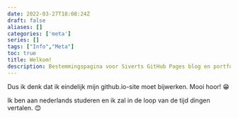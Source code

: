 ```yaml
---
date: 2022-03-27T18:08:24Z
draft: false
aliases: []
categories: ['meta']
series: []
tags: ["Info","Meta"]
toc: true
title: Welkom!
description: Bestemmingspagina voor Siverts GitHub Pages blog en portfolio.
---
```


Dus ik denk dat ik eindelijk mijn github.io-site moet bijwerken. Mooi hoor! :grin:

Ik ben aan nederlands studeren en ik zal in de loop van de tijd dingen vertalen. :blush:
